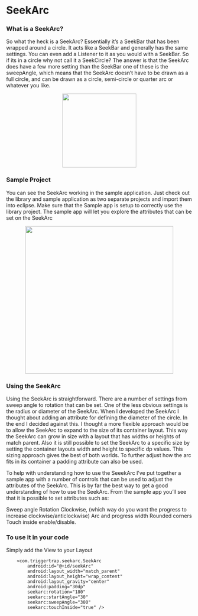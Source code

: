 SeekArc
=======

### What is a SeekArc?

So what the heck is a SeekArc? Essentially it’s a SeekBar that has been wrapped around a circle. It acts like a SeekBar and generally has the same settings. You can even add a Listener to it as you would with a SeekBar. So if its in a circle why not call it a SeekCircle? The answer is that the SeekArc does have a few more setting than the SeekBar one of these is the sweepAngle, which means that the SeekArc doesn’t have to be drawn as a full circle, and can be drawn as a circle, semi-circle  or quarter arc or whatever you like.

<div align="center">
  <img height="200px" src="https://raw.github.com/neild001/SeekArc/master/raw/arc_sweeps.png"/>
</div>

### Sample Project

You can see the SeekArc working in the sample application. Just check out the library and sample application as two separate projects and import them into eclipse. Make sure that the Sample app is setup to correctly use the library project. The sample app will let you explore the attributes that can be set on the SeekArc

<div align="center">
  <img height="400px" src="https://raw.github.com/neild001/SeekArc/master/raw/sample_app.png"/>
</div>

### Using the SeekArc

Using the SeekArc is straightforward. There are a number of settings from sweep angle to rotation that can be set. One of the less obvious settings is the radius or diameter of the SeekArc. When I developed the SeekArc I thought about adding an attribute for defining the diameter of the circle. In the end I decided against this. I thought a more flexible approach would be to allow the SeekArc to expand to the size of  its container layout. This way the SeekArc can grow in size with a layout that has widths or heights of match parent. Also it is still possible to set the SeekArc to a specific size by setting the container layouts width and height to specific dp values. This sizing approach gives the best of both worlds. To further adjust how the arc fits in its container a padding attribute can also be used.

To help with understanding how to use the SeeekArc I’ve put together a sample app with a number of controls that can be used to adjust the attributes of the SeekArc. This is by far the best way to get a good understanding of how to use the SeekArc. From the sample app you’ll see that it is possible to set attributes such as:

Sweep angle
Rotation
Clockwise, (which way do you want the progress to increase clockwise/anticlockwise)
Arc and progress width
Rounded corners
Touch inside enable/disable.


### To use it in your code

Simply add the View to your Layout

        <com.triggertrap.seekarc.SeekArc
            android:id="@+id/seekArc"
            android:layout_width="match_parent"
            android:layout_height="wrap_content"
            android:layout_gravity="center"
            android:padding="30dp"
            seekarc:rotation="180"
            seekarc:startAngle="30"
            seekarc:sweepAngle="300"
            seekarc:touchInside="true" />



